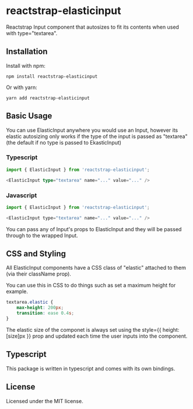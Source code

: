 # reactstrap-elasticinput
Reactstrap Input component that autosizes to fit its contents when used with type=\"textarea\".

## Installation

Install with npm:

```shell
npm install reactstrap-elasticinput
```

Or with yarn:

```shell
yarn add reactstrap-elasticinput
```

## Basic Usage

You can use ElasticInput anywhere you would use an Input, however its elastic autosizing only works if the type of the input is passed
as "textarea" (the default if no type is passed to EkasticInput)

### Typescript
```ts
import { ElasticInput } from 'reactstrap-elasticinput';

<ElasticInput type="textarea" name="..." value="..." />
```

### Javascript
```js
import { ElasticInput } from 'reactstrap-elasticinput';

<ElasticInput type="textarea" name="..." value="..." />
```

You can pass any of Input's props to ElasticInput and they will be passed through to the wrapped Input.

## CSS and Styling

All ElasticInput components have a CSS class of "elastic" attached to them (via their className prop).

You can use this in CSS to do things such as set a maximum height for example.

```css
textarea.elastic {
    max-height: 200px;
    transition: ease 0.4s;
}
```

The elastic size of the componet is always set using the style={{ height: [size]px }} prop and updated each time the user inputs into the component.

## Typescript
This package is written in typescript and comes with its own bindings.

## License

Licensed under the MIT license.
